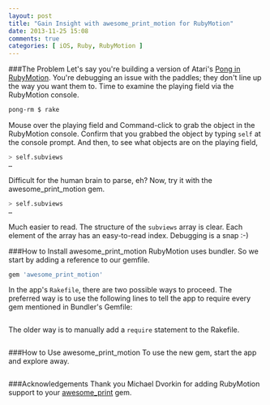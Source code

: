 ```yaml
---
layout: post
title: "Gain Insight with awesome_print_motion for RubyMotion"
date: 2013-11-25 15:08
comments: true
categories: [ iOS, Ruby, RubyMotion ]
---
```

###The Problem
Let's say you're building a version of Atari's [Pong in RubyMotion](/blog/2013/02/26/atari-pong-rubymotion-objective-c/). You're debugging an issue with the paddles; they don't line up the way you want them to. Time to examine the playing field via the RubyMotion console.

```bash
pong-rm $ rake
```

Mouse over the playing field and Command-click to grab the object in the RubyMotion console. Confirm that you grabbed the object by typing `self` at the console prompt. And then, to see what objects are on the playing field,

```bash
> self.subviews
…

```

Difficult for the human brain to parse, eh? Now, try it with the awesome_print_motion gem.

```bash
> self.subviews
…

```

Much easier to read. The structure of the `subviews` array is clear. Each element of the array has an easy-to-read index. Debugging is a snap :-)

###How to Install awesome_print_motion
RubyMotion uses bundler. So we start by adding a reference to our gemfile.

```ruby
gem 'awesome_print_motion'
```

In the app's `Rakefile`, there are two possible ways to proceed. The preferred way is to use the following lines to tell the app to require every gem mentioned in Bundler's Gemfile:

```ruby


```

The older way is to manually add a `require` statement to the Rakefile.

```ruby

```

###How to Use awesome_print_motion
To use the new gem, start the app and explore away.

```ruby

```

###Acknowledgements
Thank you Michael Dvorkin for adding RubyMotion support to your [awesome_print](http://rubygems.org/gems/awesome_print) gem.




